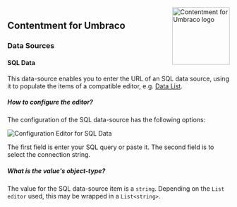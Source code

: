 <img src="../assets/img/logo.png" alt="Contentment for Umbraco logo" title="A state of Umbraco happiness." height="130" align="right">

## Contentment for Umbraco

### Data Sources

#### SQL Data

This data-source enables you to enter the URL of an SQL data source, using it to populate the items of a compatible editor, e.g. [Data List](../editors/data-list.md).


##### How to configure the editor?

The configuration of the SQL data-source has the following options:

![Configuration Editor for SQL Data](https://user-images.githubusercontent.com/85704521/157441947-658dbe66-91a2-4d37-8dea-e216c556ce20.png)

The first field is enter your SQL query or paste it. The second field is to select the connection string.


##### What is the value's object-type?

The value for the SQL data-source item is a `string`.
Depending on the `List editor` used, this may be wrapped in a `List<string>`.
